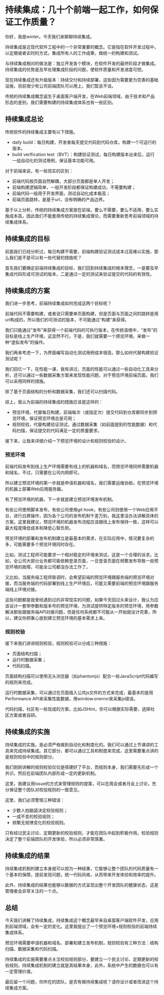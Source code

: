 # 持续集成：几十个前端一起工作，如何保证工作质量？
你好，我是winter。今天我们来聊聊持续集成。

持续集成是近现代软件工程中的一个非常重要的概念。它是指在软件开发过程中，以定期或者实时的方式，集成所有人的工作成果，做统一的构建和测试。

与持续集成相对的做法是：独立开发各个模块，在软件开发的最终阶段才做集成。持续集成的优势是及早处理集成阶段的问题，使软件质量和开发进度可控。

现在持续集成还有升级版本：持续交付和持续部署，这些因为需要更为完善的基础设施，目前很少有公司前端团队可以用上，我们暂且不谈。

传统的持续集成概念诞生于桌面客户端开发，在Web前端领域，由于技术和产品形态的差别，我们需要构建的持续集成体系也有一些区别。

## 持续集成总论

传统软件的持续集成主要有以下措施。

- daily build：每日构建，开发者每天提交代码到代码仓库，构建一个可运行的版本。
- build verification test（BVT）：构建验证测试，每日构建版本出来后，运行一组自动化的测试用例，保证基本功能可用。

对于前端来说，有一些现实的区别：

- 前端代码按页面自然解耦，大部分页面都是单人开发；
- 前端构建逻辑简单，一般开发阶段都保证构建成功，不需要构建；
- 前端代码一般用于开发界面，测试自动化成本极高；
- 前端页面跳转，是基于url，没有明确的产品边界。

基于以上分析，传统的持续集成方案放在前端，要么不需要，要么不适用，要么实施成本高，因此我们不能套用传统的持续集成理论，而需要重新思考前端领域的持续集成体系。

## 持续集成的目标

前面我们已经分析过，每日构建不需要，前端构建验证测试成本过高难以实施，那么我们是不是可以有一些代替的措施呢？

首先我们要确定前端持续集成的目标，我们回到持续集成的根本理念，一是要及早集成代码形成可测试的版本，二是通过一定的测试来验证提交的代码的有效性。

## 持续集成的方案

我们进一步思考，前端持续集成如何完成这两个目标呢？

前端代码不需要构建，或者说只需要单页面构建，但是页面与页面之间的跳转是用url构成的，所以我们的可测试的版本，不可能通过“构建”来获得。

我们只能通过“发布”来获得一个前端代码的可执行版本，在传统语境中，“发布”的目标是线上生产环境，这显然不行。于是，我们就需要一个预览环境，来做一种“虚拟发布”的操作。

我们再来考虑一下，为界面编写自动化测试用例成本很高，那么如何代替构建验证测试呢？

我们回忆一下，在性能一课，我有讲过，页面的性能可以通过一些自动化工具来分析，还可以通过一些数据采集方案来发现性能问题，对于预览环境前端页面，我们可以采用同样的措施。

除了基于页面结构的分析和数据采集，我们还可以扫描代码。

综上，我认为前端的持续集成的措施应该是这样的：

- 预览环境，代替每日构建，前端每次（或指定次）提交代码到仓库都同步到预览环境，保证预览环境总是可用；
- 规则校验，代替构建验证测试，通过数据采集（如前面提到的性能数据）和代码扫描，保证提交的代码满足一定的质量要求。

接下来，让我来详细介绍一下预览环境的设计和规则校验的设计。

### 预览环境

前端代码发布到线上生产环境需要有线上的机器和域名，而预览环境同样需要机器和域名，不过，只需要在公司内网即可。

所以建立预览环境的第一步就是申请机器和域名，我们需要运维协助，在预览环境的机器上部署Web应用服务器。

有了预览环境的机器，下一步就是建立预览环境发布机制。

有些公司使用脚本发布，有些公司使用git hook，有些公司则使用一个Web应用平台，进行白屏操作，因为各个公司的发布机制千差万别，我这里没办法讲解具体的方案。这里我建议，预览环境的机器发布流程应该跟线上发布保持一致，这样可以最大程度降低成本和降低心智负担。

预览环境的部署和发布机制建立是最基本的需求，在实际应用中，情况要复杂的多，可能需要多个预览环境同时存在。

比如，测试工程师可能要求一个相对稳定的环境来测试，这是一个合理的诉求，比如，全公司大部分业务都可能依赖登录页面，一旦登录页面在频繁发布导致一些预览环境的故障，可能全公司都没办法工作了。

又比如，当服务端工程师联调时，会希望前端的预览环境跟服务端的预览环境对接，而当服务端的代码部署到线上生产环境后，可能又需要前端的预览环境跟服务端线上环境对接。

这些问题都是我曾经遇到过的非常现实的问题，如果今天回过头来设计，我认为应该设计一套带参数和版本号的预览环境，为测试提供特定版本的预览环境，用参数解决那些跟服务端API对接问题，但是任何系统都不可能从一开始就设计完善，所以，建议你把重心放到建立预览环境的基本需求上来。

### 规则校验

接下来我们讲讲规则校验，规则校验可以分成三种措施：

- 页面结构扫描；
- 运行时数据采集；
- 代码扫描。

页面结构扫描可以使用无头浏览器（如phantomjs）配合一些JavaScript代码编写的规则来完成。

运行时数据采集，可以通过在页面插入公共js文件的方式来完成，最基本的是用Performance API来采集性能数据，用window.onerror来采集js错误。

代码扫描，社区有一些现成的方案，比如JSHint，你可以根据实际需要，选择社区方案或者自研。

## 持续集成的实施

持续集成的实施，是必须严格做到自动化和制度化的。我们可以通过上节课讲的工具来完成持续集成。其它部分，都可以通过工具和制度来完成，这里需要重点讲的是规则校验中的规则部分。

我们刚刚讲解的规则校验仅仅是搭建好了平台，而规则本身，我们需要先形成一个共识，然后在前端团队内部形成一定的更新机制。

这里，我建议用issue的方式来管理规则的提案，可以在周会或者月会上讨论，充分保证整个团队对校验规则的一致意见。

这里，我们必须警惕三种错误：

- 少数人拍脑袋决定校验规则；
- 一成不变的校验规则；
- 频繁无规律变化的校验规则。

只有经过民主讨论、定期更新的校验规则，才能在团队中起到积极作用。校验规则决定了整个前端团队的开发体验，所以必须非常慎重。

## 持续集成的结果

持续集成机制的建立本身就可以视为一种结果，它能够让整个团队的代码质量有一个基本的保障，提前发现问题，统一代码风格，从而带来开发体验和效率的提升。

此外，持续集成的结果也能够以数据的方式呈现出整个开发团队的健康状态，这是管理者会非常关注的一个点。

## 总结

今天我们讲解了持续集成，持续集成这个概念最早来自桌面客户端软件开发，应用到前端领域，会有一定的变化。这里我提出了一个预览环境+规则校验的前端持续集成体系。

预览环境需要申请机器和域名、部署和建立发布机制，规则校验有三种方法：结构扫描、数据采集和代码扫描。

持续集成的实施需要重点关注校验规则部分，要建立一个民主讨论、定期更新的校验规则。持续集成机制的建立就是其结果本身，此外，系统中产生的数据也可以有一定管理价值。

最后留一个问题，你所在的团队，是否有做持续集成呢？请你设计或者改进这个持续集成方案。